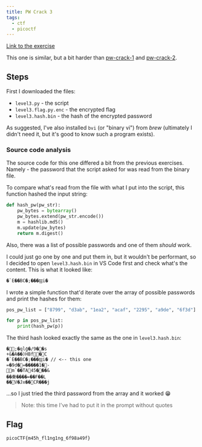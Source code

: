 ```yaml
---
title: PW Crack 3
tags:
  - ctf
  - picoctf
---
```


[Link to the exercise](https://play.picoctf.org/practice/challenge/247)

This one is similar, but a bit harder than [pw-crack-1](/Knowledge/OffSec/write-ups/picoCTF/pw-crack-1.md) and [pw-crack-2](/Knowledge/OffSec/write-ups/picoCTF/pw-crack-2.md).

## Steps

First I downloaded the files:

- `level3.py` - the script
- `level3.flag.py.enc` - the encrypted flag
- `level3.hash.bin` - the hash of the encrypted password

As suggested, I've also installed `bvi` (or "binary vi") from _brew_ (ultimately I didn't need it, but it's good to know such a program exists).

### Source code analysis

The source code for this one differed a bit from the previous exercises. Namely - the password that the script asked for was read from the binary file.

To compare what's read from the file with what I put into the script, this function hashed the input string:

```python
def hash_pw(pw_str):
	pw_bytes = bytearray()
	pw_bytes.extend(pw_str.encode())
	m = hashlib.md5()
	m.update(pw_bytes)
	return m.digest()
```

Also, there was a list of possible passwords and one of them _should_ work.

I could just go one by one and put them in, but it wouldn't be performant, so I decided to open `level3.hash.bin` in VS Code first and check what's the content. This is what it looked like:

```
�`E��BC�;���Ϣi�
```

I wrote a simple function that'd iterate over the array of possible passwords and print the hashes for them:

```python
pos_pw_list = ["8799", "d3ab", "1ea2", "acaf", "2295", "a9de", "6f3d"]

for p in pos_pw_list:
	print(hash_pw(p))
```

The third hash looked exactly the same as the one in `level3.hash.bin`:

```
�;�qlģ�/9��s
+&�A��)HBf�C
�`E��BC�;���Ϣi� // <-- this one
=�9d�=�����1�-
m`��TA45���&
��秦����=��F��L
��V�Jx��CR���j
```

...so I just tried the third password from the array and it worked 😁

> Note: this time I've had to put it in the prompt without quotes

## Flag

`picoCTF{m45h_fl1ng1ng_6f98a49f}`
